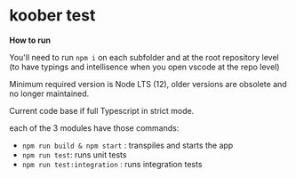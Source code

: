 # koober test

**How to run**

You'll need to run `npm i` on each subfolder and at the root repository level (to have typings and intellisence when you open vscode at the repo level)

Minimum required version is Node LTS (12), older versions are obsolete and no longer maintained.

Current code base if full Typescript in strict mode.

each of the 3 modules have those commands:

-   `npm run build & npm start` : transpiles and starts the app
-   `npm run test`: runs unit tests
-   `npm run test:integration` : runs integration tests
